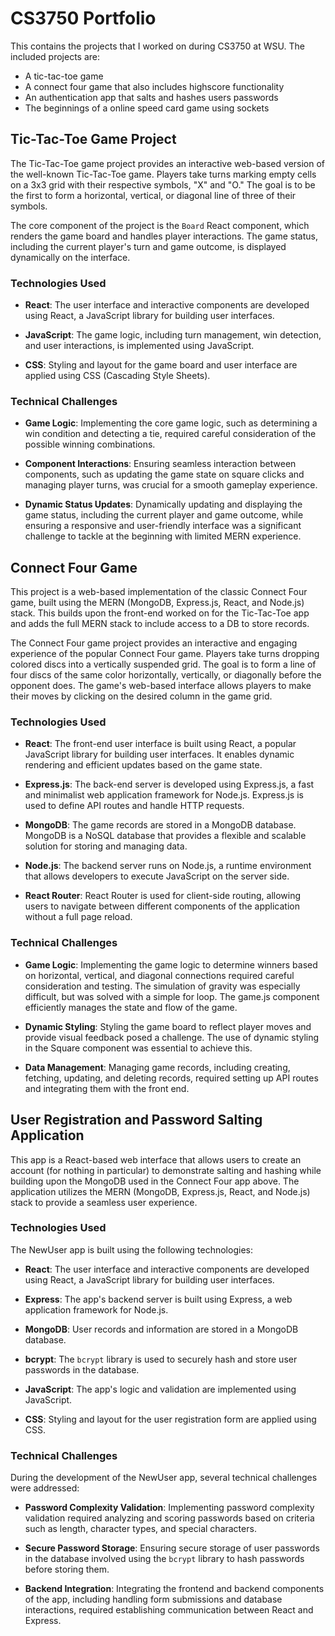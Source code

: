 # CS3750 Portfolio
This contains the projects that I worked on during CS3750 at WSU. The included projects are:
* A tic-tac-toe game
* A connect four game that also includes highscore functionality
* An authentication app that salts and hashes users passwords
* The beginnings of a online speed card game using sockets

## Tic-Tac-Toe Game Project

The Tic-Tac-Toe game project provides an interactive web-based version of the well-known Tic-Tac-Toe game. Players take turns marking empty cells on a 3x3 grid with their respective symbols, "X" and "O." The goal is to be the first to form a horizontal, vertical, or diagonal line of three of their symbols.

The core component of the project is the `Board` React component, which renders the game board and handles player interactions. The game status, including the current player's turn and game outcome, is displayed dynamically on the interface.

### Technologies Used

- **React**: The user interface and interactive components are developed using React, a JavaScript library for building user interfaces.

- **JavaScript**: The game logic, including turn management, win detection, and user interactions, is implemented using JavaScript.

- **CSS**: Styling and layout for the game board and user interface are applied using CSS (Cascading Style Sheets).

### Technical Challenges

- **Game Logic**: Implementing the core game logic, such as determining a win condition and detecting a tie, required careful consideration of the possible winning combinations.

- **Component Interactions**: Ensuring seamless interaction between components, such as updating the game state on square clicks and managing player turns, was crucial for a smooth gameplay experience.

- **Dynamic Status Updates**: Dynamically updating and displaying the game status, including the current player and game outcome, while ensuring a responsive and user-friendly interface was a significant challenge to tackle at the beginning with limited MERN experience.


## Connect Four Game

This project is a web-based implementation of the classic Connect Four game, built using the MERN (MongoDB, Express.js, React, and Node.js) stack. This builds upon the front-end worked on for the Tic-Tac-Toe app and adds the full MERN stack to include access to a DB to store records.

The Connect Four game project provides an interactive and engaging experience of the popular Connect Four game. Players take turns dropping colored discs into a vertically suspended grid. The goal is to form a line of four discs of the same color horizontally, vertically, or diagonally before the opponent does. The game's web-based interface allows players to make their moves by clicking on the desired column in the game grid.

### Technologies Used

- **React**: The front-end user interface is built using React, a popular JavaScript library for building user interfaces. It enables dynamic rendering and efficient updates based on the game state.

- **Express.js**: The back-end server is developed using Express.js, a fast and minimalist web application framework for Node.js. Express.js is used to define API routes and handle HTTP requests.

- **MongoDB**: The game records are stored in a MongoDB database. MongoDB is a NoSQL database that provides a flexible and scalable solution for storing and managing data.

- **Node.js**: The backend server runs on Node.js, a runtime environment that allows developers to execute JavaScript on the server side.

- **React Router**: React Router is used for client-side routing, allowing users to navigate between different components of the application without a full page reload.

### Technical Challenges

- **Game Logic**: Implementing the game logic to determine winners based on horizontal, vertical, and diagonal connections required careful consideration and testing. The simulation of gravity was especially difficult, but was solved with a simple for loop. The game.js component efficiently manages the state and flow of the game.

- **Dynamic Styling**: Styling the game board to reflect player moves and provide visual feedback posed a challenge. The use of dynamic styling in the Square component was essential to achieve this.

- **Data Management**: Managing game records, including creating, fetching, updating, and deleting records, required setting up API routes and integrating them with the front end.



## User Registration and Password Salting Application

This app is a React-based web interface that allows users to create an account (for nothing in particular) to demonstrate salting and hashing while building upon the MongoDB used in the Connect Four app above. The application utilizes the MERN (MongoDB, Express.js, React, and Node.js) stack to provide a seamless user experience. 

### Technologies Used

The NewUser app is built using the following technologies:

- **React**: The user interface and interactive components are developed using React, a JavaScript library for building user interfaces.

- **Express**: The app's backend server is built using Express, a web application framework for Node.js.

- **MongoDB**: User records and information are stored in a MongoDB database.

- **bcrypt**: The `bcrypt` library is used to securely hash and store user passwords in the database.

- **JavaScript**: The app's logic and validation are implemented using JavaScript.

- **CSS**: Styling and layout for the user registration form are applied using CSS.

### Technical Challenges

During the development of the NewUser app, several technical challenges were addressed:

- **Password Complexity Validation**: Implementing password complexity validation required analyzing and scoring passwords based on criteria such as length, character types, and special characters.

- **Secure Password Storage**: Ensuring secure storage of user passwords in the database involved using the `bcrypt` library to hash passwords before storing them.

- **Backend Integration**: Integrating the frontend and backend components of the app, including handling form submissions and database interactions, required establishing communication between React and Express.
